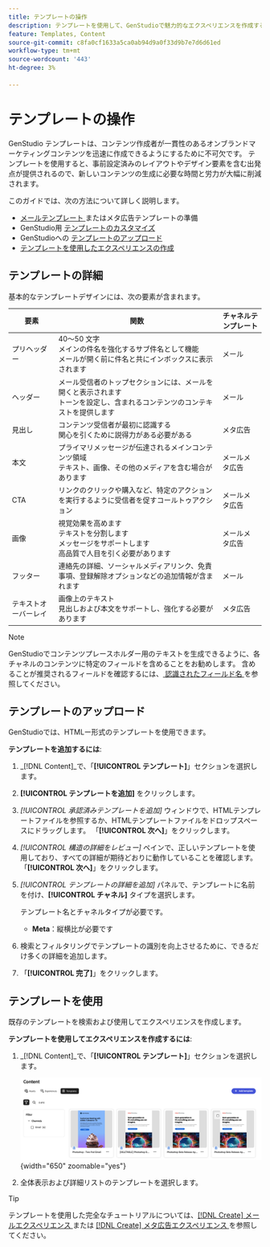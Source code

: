 ```yaml
---
title: テンプレートの操作
description: テンプレートを使用して、GenStudioで魅力的なエクスペリエンスを作成する方法を説明します。
feature: Templates, Content
source-git-commit: c8fa0cf1633a5ca0ab94d9a0f33d9b7e7d6d61ed
workflow-type: tm+mt
source-wordcount: '443'
ht-degree: 3%

---
```



# テンプレートの操作

GenStudio テンプレートは、コンテンツ作成者が一貫性のあるオンブランドマーケティングコンテンツを迅速に作成できるようにするために不可欠です。 テンプレートを使用すると、事前設定済みのレイアウトやデザイン要素を含む出発点が提供されるので、新しいコンテンツの生成に必要な時間と労力が大幅に削減されます。

このガイドでは、次の方法について詳しく説明します。

* [ メールテンプレート ](email-template.md) またはメタ広告テンプレートの準備
* GenStudio用 [ テンプレートのカスタマイズ ](customize-template.md)
* GenStudioへの [ テンプレートのアップロード ](#upload-a-template)
* [テンプレートを使用したエクスペリエンスの作成](#use-a-template)

## テンプレートの詳細

基本的なテンプレートデザインには、次の要素が含まれます。

| 要素 | 関数 | チャネルテンプレート |
| ------------ | ---------------------- | -------------------- |
| プリヘッダー | 40～50 文字 <br> メインの件名を強化するサブ件名として機能 <br> メールが開く前に件名と共にインボックスに表示されます | メール |
| ヘッダー | メール受信者のトップセクションには、メールを開くと表示されます <br> トーンを設定し、含まれるコンテンツのコンテキストを提供します | メール |
| 見出し | コンテンツ受信者が最初に認識する <br> 関心を引くために説得力がある必要がある | メタ広告 |
| 本文 | プライマリメッセージが伝達されるメインコンテンツ領域 <br> テキスト、画像、その他のメディアを含む場合があります | メールメ <br> タ広告 |
| CTA | リンクのクリックや購入など、特定のアクションを実行するように受信者を促すコールトゥアクション | メールメ <br> タ広告 |
| 画像 | 視覚効果を高めます <br> テキストを分割します <br> メッセージをサポートします <br> 高品質で人目を引く必要があります | メールメ <br> タ広告 |
| フッター | 連絡先の詳細、ソーシャルメディアリンク、免責事項、登録解除オプションなどの追加情報が含まれます | メール |
| テキストオーバーレイ | 画像上のテキスト <br> 見出しおよび本文をサポートし、強化する必要があります | メタ広告 |

>[!NOTE]
> 
>GenStudioでコンテンツプレースホルダー用のテキストを生成できるように、各チャネルのコンテンツに特定のフィールドを含めることをお勧めします。 含めることが推奨されるフィールドを確認するには、[ 認識されたフィールド名 ](customize-template.md#recognized-field-names) を参照してください。

## テンプレートのアップロード

GenStudioでは、HTMLー形式のテンプレートを使用できます。

**テンプレートを追加するには**:

1. _[!DNL Content]_で、「**[!UICONTROL テンプレート]**」セクションを選択します。

1. **[!UICONTROL テンプレートを追加]** をクリックします。

1. _[!UICONTROL 承認済みテンプレートを追加]_ ウィンドウで、HTMLテンプレートファイルを参照するか、HTMLテンプレートファイルをドロップスペースにドラッグします。 「**[!UICONTROL 次へ]**」をクリックします。

1. _[!UICONTROL 構造の詳細をレビュー]_ ペインで、正しいテンプレートを使用しており、すべての詳細が期待どおりに動作していることを確認します。 「**[!UICONTROL 次へ]**」をクリックします。

1. _[!UICONTROL テンプレートの詳細を追加]_ パネルで、テンプレートに名前を付け、**[!UICONTROL チャネル]** タイプを選択します。

   テンプレート名とチャネルタイプが必要です。

   * **Meta**：縦横比が必要です
   <!-- **Display ads**: requires Dimensions -->

1. 検索とフィルタリングでテンプレートの識別を向上させるために、できるだけ多くの詳細を追加します。

1. 「**[!UICONTROL 完了]**」をクリックします。

## テンプレートを使用

既存のテンプレートを検索および使用してエクスペリエンスを作成します。

**テンプレートを使用してエクスペリエンスを作成するには**:

1. _[!DNL Content]_で、「**[!UICONTROL テンプレート]**」セクションを選択します。

   ![ コンテンツテンプレートリスト ](../../assets/content-templates.png){width="650" zoomable="yes"}

1. 全体表示および詳細リストのテンプレートを選択します。

>[!TIP]
>
>テンプレートを使用した完全なチュートリアルについては、[[!DNL Create]  メールエクスペリエンス ](/help/tutorials/create-email-experience.md) または [[!DNL Create]  メタ広告エクスペリエンス ](/help/tutorials/create-meta-ad.md) を参照してください。

<!--  The create button in Content Template view does not work yet.
1. Click **[!UICONTROL Create Experience]** (paintbrush) from the upper right corner to use the template.
-->
